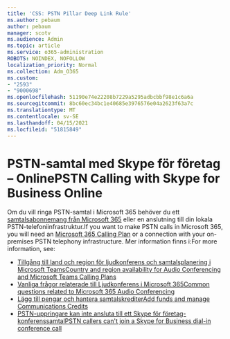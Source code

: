 ```yaml
---
title: 'CSS: PSTN Pillar Deep Link Rule'
ms.author: pebaum
author: pebaum
manager: scotv
ms.audience: Admin
ms.topic: article
ms.service: o365-administration
ROBOTS: NOINDEX, NOFOLLOW
localization_priority: Normal
ms.collection: Adm_O365
ms.custom:
- "2593"
- "9000698"
ms.openlocfilehash: 51190e74e22208b7229a5295adbcbbf98e1c6a6a
ms.sourcegitcommit: 8bc60ec34bc1e40685e3976576e04a2623f63a7c
ms.translationtype: MT
ms.contentlocale: sv-SE
ms.lasthandoff: 04/15/2021
ms.locfileid: "51815849"
---
```

# <a name="pstn-calling-with-skype-for-business-online"></a><span data-ttu-id="6b7f8-102">PSTN-samtal med Skype för företag – Online</span><span class="sxs-lookup"><span data-stu-id="6b7f8-102">PSTN Calling with Skype for Business Online</span></span>

<span data-ttu-id="6b7f8-103">Om du vill ringa PSTN-samtal i Microsoft 365 behöver du ett [samtalsabonnemang från Microsoft 365](https://docs.microsoft.com/microsoftteams/what-is-phone-system-in-office-365#more-about-calling-plans) eller en anslutning till din lokala PSTN-telefoniinfrastruktur.</span><span class="sxs-lookup"><span data-stu-id="6b7f8-103">If you want to make PSTN calls in Microsoft 365, you will need an [Microsoft 365 Calling Plan](https://docs.microsoft.com/microsoftteams/what-is-phone-system-in-office-365#more-about-calling-plans) or a connection with your on-premises PSTN telephony infrastructure.</span></span> <span data-ttu-id="6b7f8-104">Mer information finns i:</span><span class="sxs-lookup"><span data-stu-id="6b7f8-104">For more information, see:</span></span>

- [<span data-ttu-id="6b7f8-105">Tillgång till land och region för ljudkonferens och samtalsplanering i Microsoft Teams</span><span class="sxs-lookup"><span data-stu-id="6b7f8-105">Country and region availability for Audio Conferencing and Microsoft Teams Calling Plans</span></span>](https://docs.microsoft.com/microsoftteams/country-and-region-availability-for-audio-conferencing-and-calling-plans/country-and-region-availability-for-audio-conferencing-and-calling-plans)
- [<span data-ttu-id="6b7f8-106">Vanliga frågor relaterade till Ljudkonferens i Microsoft 365</span><span class="sxs-lookup"><span data-stu-id="6b7f8-106">Common questions related to Microsoft 365 Audio Conferencing</span></span>](https://docs.microsoft.com/microsoftteams/audio-conferencing-common-questions)
- [<span data-ttu-id="6b7f8-107">Lägg till pengar och hantera samtalskrediter</span><span class="sxs-lookup"><span data-stu-id="6b7f8-107">Add funds and manage Communications Credits</span></span>](https://docs.microsoft.com/microsoftteams/add-funds-and-manage-communications-credits)
- [<span data-ttu-id="6b7f8-108">PSTN-uppringare kan inte ansluta till ett Skype för företag-konferenssamtal</span><span class="sxs-lookup"><span data-stu-id="6b7f8-108">PSTN callers can't join a Skype for Business dial-in conference call</span></span>](https://docs.microsoft.com/SkypeForBusiness/troubleshoot/online-conferencing/pstn-callers-cant-join-dial-in-call)
